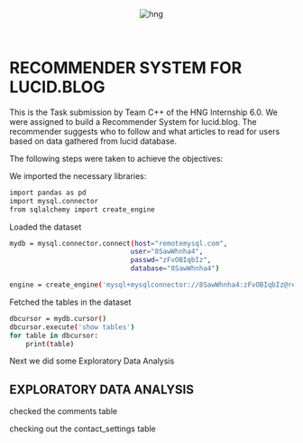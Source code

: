 <div align="center">

![hng](https://res.cloudinary.com/iambeejayayo/image/upload/v1554240066/brand-logo.png)

<br>

</div>

# RECOMMENDER SYSTEM FOR LUCID.BLOG

This is the Task submission by Team C++ of the HNG Internship 6.0. We were assigned to build a Recommender System for lucid.blog. The recommender suggests who to follow and what articles to read for users based on data gathered from lucid database.


The following steps were taken to achieve the objectives:

We imported the necessary libraries:
```bash
import pandas as pd
import mysql.connector
from sqlalchemy import create_engine
```


Loaded the dataset
```bash
mydb = mysql.connector.connect(host="remotemysql.com",
                              user="8SawWhnha4",
                              passwd="zFvOBIqbIz",
                              database="8SawWhnha4")

engine = create_engine('mysql+mysqlconnector://8SawWhnha4:zFvOBIqbIz@remotemysql.com/8SawWhnha4')
```

Fetched  the tables in the dataset

```bash
dbcursor = mydb.cursor()
dbcursor.execute('show tables')
for table in dbcursor:
    print(table)
```
Next we did some Exploratory Data Analysis
## EXPLORATORY DATA ANALYSIS

checked the comments table

checking out the contact_settings table









